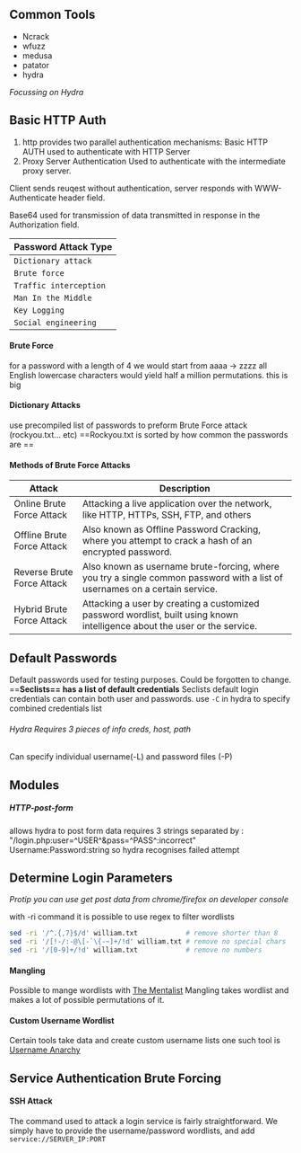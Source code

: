 ## Common Tools
- Ncrack 
-  wfuzz
- medusa
- patator
- hydra

*Focussing on Hydra*
## Basic HTTP Auth
1. http provides two parallel authentication mechanisms:
		Basic HTTP AUTH used to authenticate with HTTP Server
2. Proxy Server Authentication 
		Used to authenticate with the intermediate proxy server. 

Client sends reuqest without authentication, server responds with WWW-Authenticate header field.

Base64 used for transmission of data transmitted in response in the Authorization field.

| **Password Attack Type** |
| ------------------------ |
| `Dictionary attack`      |
| `Brute force`            |
| `Traffic interception`   |
| `Man In the Middle`      |
| `Key Logging`            |
| `Social engineering`     |

#### Brute Force 
for a password with a length of 4 we would start from aaaa -> zzzz
all English lowercase characters would yield half a million permutations.
this is big
#### Dictionary Attacks
use precompiled list of passwords to preform Brute Force attack (rockyou.txt... etc)
==Rockyou.txt is sorted by how common the passwords are ==


#### Methods of Brute Force Attacks 
|**Attack**|**Description**|
|---|---|
|Online Brute Force Attack|Attacking a live application over the network, like HTTP, HTTPs, SSH, FTP, and others|
|Offline Brute Force Attack|Also known as Offline Password Cracking, where you attempt to crack a hash of an encrypted password.|
|Reverse Brute Force Attack|Also known as username brute-forcing, where you try a single common password with a list of usernames on a certain service.|
|Hybrid Brute Force Attack|Attacking a user by creating a customized password wordlist, built using known intelligence about the user or the service.|

## Default Passwords
Default passwords used for testing purposes. Could be forgotten to change. 
==__Seclists== has a list of default credentials__
Seclists default login credentials can contain both user and passwords. 
use  `-C` in hydra to specify combined credentials list

###### Hydra Requires 3 pieces of info creds, host, path
Can specify individual username(-L) and password files (-P)


## Modules

##### HTTP-post-form
allows hydra to post form data
requires 3 strings separated by :  
"/login.php:user=^USER^&pass=^PASS^:incorrect"
Username:Password:string so hydra recognises failed attempt

## Determine Login Parameters
*Protip you can use get post data from chrome/firefox on developer console*

with -ri command it is possible to use regex to filter wordlists

```bash
sed -ri '/^.{,7}$/d' william.txt            # remove shorter than 8
sed -ri '/[!-/:-@\[-`\{-~]+/!d' william.txt # remove no special chars
sed -ri '/[0-9]+/!d' william.txt            # remove no numbers
```

#### Mangling
Possible to mange wordlists with [The Mentalist](https://github.com/sc0tfree/mentalist.git)
Mangling  takes wordlist and makes a lot of possible permutations of it. 

#### Custom Username Wordlist
Certain tools take data and create custom username lists 
one such tool is [Username Anarchy](https://github.com/urbanadventurer/username-anarchy)

## Service Authentication Brute Forcing
#### SSH Attack
The command used to attack a login service is fairly straightforward. We simply have to provide the username/password wordlists, and add `service://SERVER_IP:PORT`

